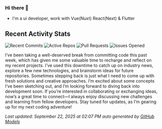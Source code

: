 ### Hi there 👋

- I'm a ui developer, work with Vue(Nuxt) React(Next) & Flutter

<!-- GITHUB_ACTIVITY_START -->

## Recent Activity Stats

![Recent Commits](https://img.shields.io/badge/Recent%20Commits-0-blue?style=flat&logoColor=white) ![Active Repos](https://img.shields.io/badge/Active%20Repos-0-green?style=flat&logoColor=white) ![Pull Requests](https://img.shields.io/badge/Pull%20Requests-0-orange?style=flat&logoColor=white) ![Issues Opened](https://img.shields.io/badge/Issues%20Opened-0-red?style=flat&logoColor=white)

I’ve been taking a well-deserved break from committing code this past week, which has given me some valuable time to recharge and reflect on my recent projects. I’ve used this downtime to catch up on industry news, explore a few new technologies, and brainstorm ideas for future repositories. Sometimes stepping back is just what I need to come up with fresh solutions and creative approaches. I’m excited about some concepts I’ve been sketching out, and I’m looking forward to diving back into development soon. If you’re interested in collaborating or exchanging ideas, now’s a great time to connect—I always enjoy discussing new challenges and learning from fellow developers. Stay tuned for updates, as I’m gearing up for my next coding adventure!

*Last updated: September 22, 2025 at 02:07 PM auto generated by [GitHub Models](https://github.com/stonega/stonega)*

<!-- GITHUB_ACTIVITY_END -->
